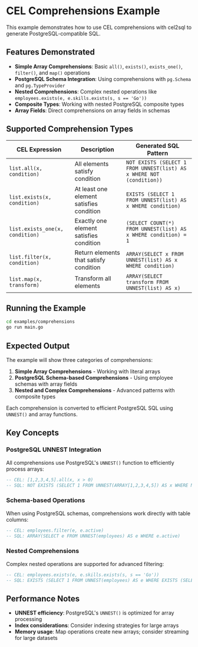 # CEL Comprehensions Example

This example demonstrates how to use CEL comprehensions with cel2sql to generate PostgreSQL-compatible SQL.

## Features Demonstrated

- **Simple Array Comprehensions**: Basic `all()`, `exists()`, `exists_one()`, `filter()`, and `map()` operations
- **PostgreSQL Schema Integration**: Using comprehensions with `pg.Schema` and `pg.TypeProvider`
- **Nested Comprehensions**: Complex nested operations like `employees.exists(e, e.skills.exists(s, s == 'Go'))`
- **Composite Types**: Working with nested PostgreSQL composite types
- **Array Fields**: Direct comprehensions on array fields in schemas

## Supported Comprehension Types

| CEL Expression | Description | Generated SQL Pattern |
|----------------|-------------|----------------------|
| `list.all(x, condition)` | All elements satisfy condition | `NOT EXISTS (SELECT 1 FROM UNNEST(list) AS x WHERE NOT (condition))` |
| `list.exists(x, condition)` | At least one element satisfies condition | `EXISTS (SELECT 1 FROM UNNEST(list) AS x WHERE condition)` |
| `list.exists_one(x, condition)` | Exactly one element satisfies condition | `(SELECT COUNT(*) FROM UNNEST(list) AS x WHERE condition) = 1` |
| `list.filter(x, condition)` | Return elements that satisfy condition | `ARRAY(SELECT x FROM UNNEST(list) AS x WHERE condition)` |
| `list.map(x, transform)` | Transform all elements | `ARRAY(SELECT transform FROM UNNEST(list) AS x)` |

## Running the Example

```bash
cd examples/comprehensions
go run main.go
```

## Expected Output

The example will show three categories of comprehensions:

1. **Simple Array Comprehensions** - Working with literal arrays
2. **PostgreSQL Schema-based Comprehensions** - Using employee schemas with array fields
3. **Nested and Complex Comprehensions** - Advanced patterns with composite types

Each comprehension is converted to efficient PostgreSQL SQL using `UNNEST()` and array functions.

## Key Concepts

### PostgreSQL UNNEST Integration

All comprehensions use PostgreSQL's `UNNEST()` function to efficiently process arrays:

```sql
-- CEL: [1,2,3,4,5].all(x, x > 0)
-- SQL: NOT EXISTS (SELECT 1 FROM UNNEST(ARRAY[1,2,3,4,5]) AS x WHERE NOT (x > 0))
```

### Schema-based Operations

When using PostgreSQL schemas, comprehensions work directly with table columns:

```sql
-- CEL: employees.filter(e, e.active)
-- SQL: ARRAY(SELECT e FROM UNNEST(employees) AS e WHERE e.active)
```

### Nested Comprehensions

Complex nested operations are supported for advanced filtering:

```sql
-- CEL: employees.exists(e, e.skills.exists(s, s == 'Go'))
-- SQL: EXISTS (SELECT 1 FROM UNNEST(employees) AS e WHERE EXISTS (SELECT 1 FROM UNNEST(e.skills) AS s WHERE s = 'Go'))
```

## Performance Notes

- **UNNEST efficiency**: PostgreSQL's `UNNEST()` is optimized for array processing
- **Index considerations**: Consider indexing strategies for large arrays
- **Memory usage**: Map operations create new arrays; consider streaming for large datasets
